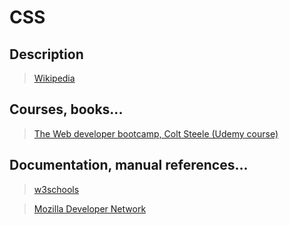# CSS

## Description

>[Wikipedia](https://en.wikipedia.org/wiki/Cascading_Style_Sheets)

## Courses, books...

>[The Web developer bootcamp, Colt Steele (Udemy course)](twdb.md)

## Documentation, manual references...

>[w3schools](https://www.w3schools.com/css/)

>[Mozilla Developer Network](https://developer.mozilla.org/en-US/docs/Web/CSS)
